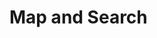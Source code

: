 # Map and Search

<!-- 
Include:
1. Map functionalities.
2. Search by ZIP code or city name.
3. Linking map clicks to detailed pages.
-->
